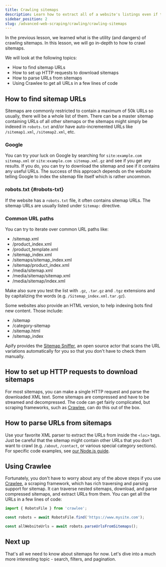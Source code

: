 ```yaml
---
title: Crawling sitemaps
description: Learn how to extract all of a website's listings even if they limit the number of results pages. See code examples for setting up your scraper.
sidebar_position: 2
slug: /advanced-web-scraping/crawling/crawling-sitemaps
---
```


In the previous lesson, we learned what is the utility (and dangers) of crawling sitemaps. In this lesson, we will go in-depth to how to crawl sitemaps.

We will look at the following topics:

- How to find sitemap URLs
- How to set up HTTP requests to download sitemaps
- How to parse URLs from sitemaps
- Using Crawlee to get all URLs in a few lines of code

## How to find sitemap URLs

Sitemaps are commonly restricted to contain a maximum of 50k URLs so usually, there will be a whole list of them. There can be a master sitemap containing URLs of all other sitemaps or the sitemaps might simply be indexed in `robots.txt` and/or have auto-incremented URLs like `/sitemap1.xml`, `/sitemap2.xml`, etc.

### Google

You can try your luck on Google by searching for `site:example.com sitemap.xml` or `site:example.com sitemap.xml.gz` and see if you get any results. If you do, you can try to download the sitemap and see if it contains any useful URLs. The success of this approach depends on the website telling Google to index the sitemap file itself which is rather uncommon.

### robots.txt {#robots-txt}

If the website has a `robots.txt` file, it often contains sitemap URLs. The sitemap URLs are usually listed under `Sitemap:` directive.

### Common URL paths

You can try to iterate over common URL paths like:

- /sitemap.xml
- /product_index.xml
- /product_template.xml
- /sitemap_index.xml
- /sitemaps/sitemap_index.xml
- /sitemap/product_index.xml
- /media/sitemap.xml
- /media/sitemap/sitemap.xml
- /media/sitemap/index.xml

Make also sure you test the list with `.gz`, `.tar.gz` and `.tgz` extensions and by capitalizing the words (e.g. `/Sitemap_index.xml.tar.gz`).

Some websites also provide an HTML version, to help indexing bots find new content. Those include:

- /sitemap
- /category-sitemap
- /sitemap.html
- /sitemap_index

Apify provides the [Sitemap Sniffer](https://apify.com/vaclavrut/sitemap-sniffer), an open source actor that scans the URL variations automatically for you so that you don't have to check them manually.

## How to set up HTTP requests to download sitemaps

For most sitemaps, you can make a single HTTP request and parse the downloaded XML text. Some sitemaps are compressed and have to be streamed and decompressed. The code can get fairly complicated, but scraping frameworks, such as [Crawlee](#using-crawlee), can do this out of the box.

## How to parse URLs from sitemaps

Use your favorite XML parser to extract the URLs from inside the `<loc>` tags. Just be careful that the sitemap might contain other URLs that you don't want to crawl (e.g. `/about`, `/contact`, or various special category sections). For specific code examples, see [our Node.js guide](/academy/node-js/scraping-from-sitemaps).

## Using Crawlee

Fortunately, you don't have to worry about any of the above steps if you use [Crawlee](https://crawlee.dev), a scraping framework, which has rich traversing and parsing support for sitemap. It can traverse nested sitemaps, download, and parse compressed sitemaps, and extract URLs from them. You can get all the URLs in a few lines of code:

```js
import { RobotsFile } from 'crawlee';

const robots = await RobotsFile.find('https://www.mysite.com');

const allWebsiteUrls = await robots.parseUrlsFromSitemaps();
```

## Next up

That's all we need to know about sitemaps for now. Let's dive into a much more interesting topic - search, filters, and pagination.
